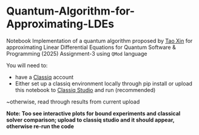 # Quantum-Algorithm-for-Approximating-LDEs


Notebook Implementation of a quantum algorithm proposed by [Tao Xin](https://arxiv.org/pdf/1807.04553) for approximating Linear Differential Equations for Quantum Software & Programming (2025) Assignment-3 using `QMod` language

You will need to:
* have a [Classiq](https://www.classiq.io/) account 
* Either set up a classiq environment locally through pip install or upload this notebook to [Classiq Studio](https://platform.classiq.io/) and run (recommended) 

~otherwise, read through results from current upload

**Note: Too see interactive plots for bound experiments and classical solver comparison; upload to classiq studio and it should appear, otherwise re-run the code**
